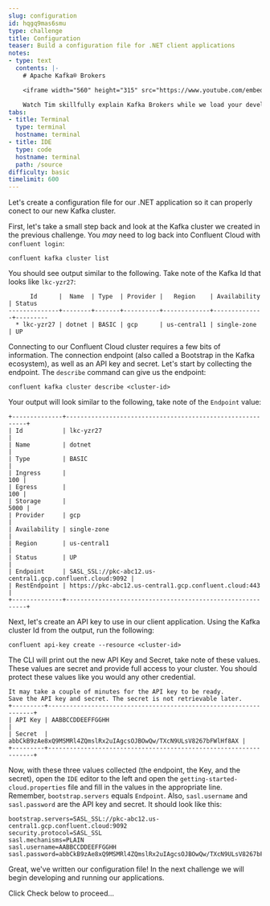 ```yaml
---
slug: configuration
id: hqgq9mas6smu
type: challenge
title: Configuration
teaser: Build a configuration file for .NET client applications
notes:
- type: text
  contents: |-
    # Apache Kafka® Brokers

    <iframe width="560" height="315" src="https://www.youtube.com/embed/jHnyBSUVcOU" title="Apache Kafka Brokers" frameborder="0" allow="accelerometer; autoplay; clipboard-write; encrypted-media; gyroscope; picture-in-picture" allowfullscreen></iframe>

    Watch Tim skillfully explain Kafka Brokers while we load your development environment. When the environment is ready, a Start button will be available in the bottom right corner of the browser.
tabs:
- title: Terminal
  type: terminal
  hostname: terminal
- title: IDE
  type: code
  hostname: terminal
  path: /source
difficulty: basic
timelimit: 600
---
```


Let's create a configuration file for our .NET application so it can properly conect to our new Kafka cluster.

First, let's take a small step back and look at the Kafka cluster we created in the previous challenge. You _may_ need to log back into Confluent Cloud with `confluent login`:

```
confluent kafka cluster list
```

You should see output similar to the following. Take note of the Kafka Id that looks like `lkc-yzr27`:

```
      Id      |  Name  | Type  | Provider |   Region    | Availability | Status
--------------+--------+-------+----------+-------------+--------------+---------
  * lkc-yzr27 | dotnet | BASIC | gcp      | us-central1 | single-zone  | UP
```

Connecting to our Confluent Cloud cluster requires a few bits of information. The connection endpoint (also called a Bootstrap in the Kafka ecosystem), as well as an API key and secret. Let's start by collecting the endpoint. The `describe` command can give us the endpoint:

```
confluent kafka cluster describe <cluster-id>
```

Your output will look similar to the following, take note of the `Endpoint` value:
```
+--------------+-----------------------------------------------------------+
| Id           | lkc-yzr27                                                 |
| Name         | dotnet                                                    |
| Type         | BASIC                                                     |
| Ingress      |                                                       100 |
| Egress       |                                                       100 |
| Storage      |                                                      5000 |
| Provider     | gcp                                                       |
| Availability | single-zone                                               |
| Region       | us-central1                                               |
| Status       | UP                                                        |
| Endpoint     | SASL_SSL://pkc-abc12.us-central1.gcp.confluent.cloud:9092 |
| RestEndpoint | https://pkc-abc12.us-central1.gcp.confluent.cloud:443     |
+--------------+-----------------------------------------------------------+
```

Next, let's create an API key to use in our client application. Using the Kafka cluster Id from the output, run the following:

```
confluent api-key create --resource <cluster-id>
```

The CLI will print out the new API Key and Secret, take note of these values. These values are secret and provide full access to your cluster. You should protect these values like you would any other credential.

```
It may take a couple of minutes for the API key to be ready.
Save the API key and secret. The secret is not retrievable later.
+---------+------------------------------------------------------------------+
| API Key | AABBCCDDEEFFGGHH                                                 |
| Secret  | abbCkB9zAe8xQ9MSMRl4ZQmslRx2uIAgcsOJBOwQw/TXcN9ULsV8267bFWlHf8AX |
+---------+------------------------------------------------------------------+
```

Now, with these three values collected (the endpoint, the Key, and the secret), open the `IDE` editor to the left and open the `getting-started-cloud.properties` file and fill in the values in the appropriate line. Remember, `bootstrap.servers` equals `Endpoint`. Also, `sasl.username` and `sasl.password` are the API key and secret. It should look like this:

```
bootstrap.servers=SASL_SSL://pkc-abc12.us-central1.gcp.confluent.cloud:9092
security.protocol=SASL_SSL
sasl.mechanisms=PLAIN
sasl.username=AABBCCDDEEFFGGHH
sasl.password=abbCkB9zAe8xQ9MSMRl4ZQmslRx2uIAgcsOJBOwQw/TXcN9ULsV8267bFWlHf8AX
```

Great, we've written our configuration file! In the next challenge we will begin developing and running our applications.

Click Check below to proceed...
